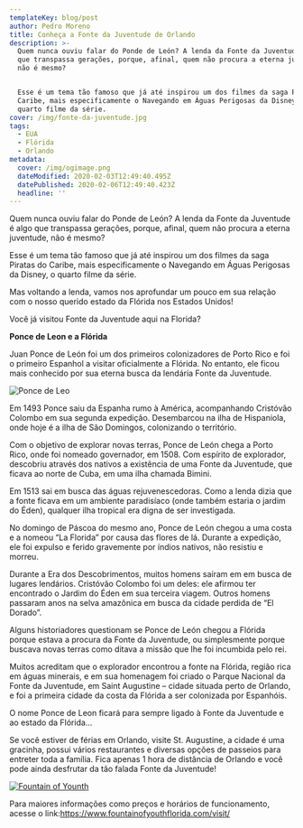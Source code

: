 ```yaml
---
templateKey: blog/post
author: Pedro Moreno
title: Conheça a Fonte da Juventude de Orlando
description: >-
  Quem nunca ouviu falar do Ponde de León? A lenda da Fonte da Juventude é algo
  que transpassa gerações, porque, afinal, quem não procura a eterna juventude,
  não é mesmo?


  Esse é um tema tão famoso que já até inspirou um dos filmes da saga Piratas do
  Caribe, mais especificamente o Navegando em Águas Perigosas da Disney, o
  quarto filme da série.
cover: /img/fonte-da-juventude.jpg
tags:
  - EUA
  - Flórida
  - Orlando
metadata:
  cover: /img/ogimage.png
  dateModified: 2020-02-03T12:49:40.495Z
  datePublished: 2020-02-06T12:49:40.423Z
  headline: ''
---
```

Quem nunca ouviu falar do Ponde de León? A lenda da Fonte da Juventude é algo que transpassa gerações, porque, afinal, quem não procura a eterna juventude, não é mesmo?

Esse é um tema tão famoso que já até inspirou um dos filmes da saga Piratas do Caribe, mais especificamente o Navegando em Águas Perigosas da Disney, o quarto filme da série.

Mas voltando a lenda, vamos nos aprofundar um pouco em sua relação com o nosso querido estado da Flórida nos Estados Unidos!

Você já visitou Fonte da Juventude aqui na Florida?

**Ponce de Leon e a Flórida**

Juan Ponce de León foi um dos primeiros colonizadores de Porto Rico e foi o primeiro Espanhol a visitar oficialmente a Flórida. No entanto, ele ficou mais conhecido por sua eterna busca da lendária Fonte da Juventude.

![Ponce de Leo](/img/ponce-de-leon.jpg)

Em 1493 Ponce saiu da Espanha rumo à América, acompanhando Cristóvão Colombo em sua segunda expedição. Desembarcou na ilha de Hispaniola, onde hoje é a ilha de São Domingos, colonizando o território.

Com o objetivo de explorar novas terras, Ponce de León chega a Porto Rico, onde foi nomeado governador, em 1508. Com espírito de explorador, descobriu através dos nativos a existência de uma Fonte da Juventude, que ficava ao norte de Cuba, em uma ilha chamada Bimini.

Em 1513 sai em busca das águas rejuvenescedoras. Como a lenda dizia que a fonte ficava em um ambiente paradisíaco (onde também estaria o jardim do Éden), qualquer ilha tropical era digna de ser investigada.

No domingo de Páscoa do mesmo ano, Ponce de León chegou a uma costa e a nomeou “La Florida” por causa das flores de lá. Durante a expedição, ele foi expulso e ferido gravemente por índios nativos, não resistiu e morreu.

Durante a Era dos Descobrimentos, muitos homens saíram em em busca de lugares lendários. Cristóvão Colombo foi um deles: ele afirmou ter encontrado o Jardim do Éden em sua terceira viagem. Outros homens passaram anos na selva amazônica em busca da cidade perdida de “El Dorado”.

Alguns historiadores questionam se Ponce de León chegou a Flórida porque estava a procura da Fonte da Juventude, ou simplesmente porque buscava novas terras como ditava a missão que lhe foi incumbida pelo rei.

Muitos acreditam que o explorador encontrou a fonte na Flórida, região rica em águas minerais, e em sua homenagem foi criado o Parque Nacional da Fonte da Juventude, em Saint Augustine – cidade situada perto de Orlando, e foi a primeira cidade da costa da Flórida a ser colonizada por Espanhóis.

O nome Ponce de Leon ficará para sempre ligado à Fonte da Juventude e ao estado da Flórida…

Se você estiver de férias em Orlando, visite St. Augustine, a cidade é uma gracinha, possui vários restaurantes e diversas opções de passeios para entreter toda a família. Fica apenas 1 hora de distância de Orlando e você pode ainda desfrutar da tão falada Fonte da Juventude!

[![Fountain of Younth](https://img.youtube.com/vi/DoUO7rFjKus/0.jpg)](https://www.youtube.com/watch?v=DoUO7rFjKus)

Para maiores informações como preços e horários de funcionamento, acesse o link:<https://www.fountainofyouthflorida.com/visit/>
